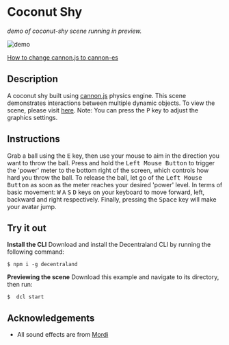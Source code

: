 # Coconut Shy
_demo of coconut-shy scene running in preview._

![demo](https://github.com/decentraland-scenes/coconut-shy/blob/main/screenshots/coconut-shy.gif)


[How to change cannon.js to cannon-es](https://github.com/yanis7774/Physics-library-for-Decentraland)

## Description
A coconut shy built using [cannon.js](https://github.com/schteppe/cannon.js) physics engine. This scene demonstrates interactions between multiple dynamic objects. To view the scene, please visit [here](https://coconut-shy.vercel.app/). Note: You can press the <kbd>P</kbd> key to adjust the graphics settings.

## Instructions
Grab a ball using the <kbd>E</kbd> key, then use your mouse to aim in the direction you want to throw the ball. Press and hold the <kbd>Left Mouse Button</kbd> to trigger the 'power' meter to the bottom right of the screen, which controls how hard you throw the ball. To release the ball, let go of the <kbd>Left Mouse Button</kbd> as soon as the meter reaches your desired 'power' level. In terms of basic movement: <kbd>W</kbd> <kbd>A</kbd> <kbd>S</kbd> <kbd>D</kbd> keys on your keyboard to move forward, left, backward and right respectively. Finally, pressing the <kbd>Space</kbd> key will make your avatar jump.

## Try it out

**Install the CLI**
Download and install the Decentraland CLI by running the following command:

```
$ npm i -g decentraland
```

**Previewing the scene**
Download this example and navigate to its directory, then run:

```
$  dcl start
```

## Acknowledgements
- All sound effects are from [Mordi](http://www.mordi.net/)
